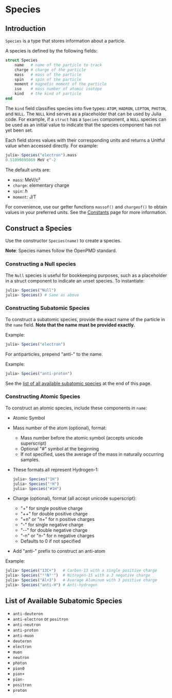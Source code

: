 # Species

## Introduction

`Species` is a type that stores information about a particle.

A species is defined by the following fields:

```julia
struct Species
    name   # name of the particle to track
    charge # charge of the particle
    mass   # mass of the particle
    spin   # spin of the particle
    moment # magnetic moment of the particle
    iso    # mass number of atomic isotope
    kind   # the kind of particle
end
```

The `kind` field classifies species into five types: `ATOM`, `HADRON`, `LEPTON`, `PHOTON`, and `NULL`. 
The `NULL` kind serves as a placeholder that can be used by Julia code. For example, if a `struct`
has a `Species` component, a `NULL` species can be used as an initial value to indicate that the
species component has not yet been set.

Each field stores values with their corresponding units and returns a Unitful value when accessed directly. For example:

```julia
julia> Species("electron").mass
0.51099895069 MeV c^-2
```

The default units are:

- `mass`: MeV/c²
- `charge`: elementary charge
- `spin`: ℏ
- `moment`: J/T

For convenience, use our getter functions `massof()` and `chargeof()` to obtain values in your preferred units. 
See the [Constants](constants.md) page for more information.

## Construct a Species

Use the constructor `Species(name)` to create a species.

**Note**: Species names follow the OpenPMD standard.

### Constructing a Null species

The `Null` species is useful for bookkeeping purposes, such as a placeholder in a struct component to indicate an unset species. To instantiate:

```julia
julia> Species("Null")
julia> Species() # Same as above
```

### Constructing Subatomic Species

To construct a subatomic species, provide the exact name of the particle in the `name` field. **Note that the name must be provided exactly.**

Example:

```julia
julia> Species("electron")
```

For antiparticles, prepend "anti-" to the name.

Example:

```julia
julia> Species("anti-proton")
```

See the [list of all available subatomic species](#list-of-available-subatomic-species) at the end of this page.

### Constructing Atomic Species

To construct an atomic species, include these components in `name`:

- Atomic Symbol
- Mass number of the atom (optional), format:
    - Mass number before the atomic symbol (accepts unicode superscript)
    - Optional "#" symbol at the beginning
    - If not specified, uses the average of the mass in naturally occurring samples.
- These formats all represent Hydrogen-1:
    
    ```julia
    julia> Species("1H")
    julia> Species("¹H")
    julia> Species("#1H")
    ```
    
- Charge (optional), format (all accept unicode superscript):
    - "+" for single positive charge
    - "++" for double positive charge
    - "+n" or "n+" for n positive charges
    - "-" for single negative charge
    - "-\-" for double negative charge
    - "-n" or "n-" for n negative charges
    - Defaults to 0 if not specified
- Add "anti-" prefix to construct an anti-atom

Example:

```julia
julia> Species("13C+")   # Carbon-13 with a single positive charge
julia> Species("¹⁵N³⁻")  # Nitrogen-15 with a 3 negative charge
julia> Species("Al+3")   # Average Aluminum with 3 positive charge
julia> Species("anti-H") # Anti-hydrogen
```

## List of Available Subatomic Species

- `anti-deuteron`
- `anti-electron` or `positron`
- `anti-neutron`
- `anti-proton`
- `anti-muon`
- `deuteron`
- `electron`
- `muon`
- `neutron`
- `photon`
- `pion0`
- `pion+`
- `pion-`
- `positron`
- `proton`
